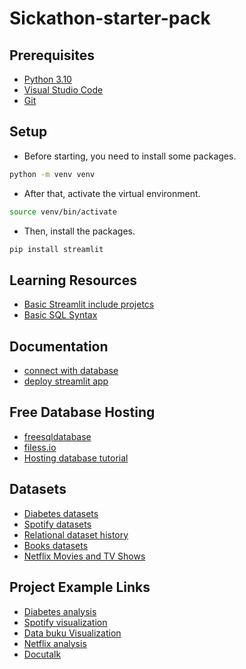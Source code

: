 ﻿# Sickathon-starter-pack 
## Prerequisites

- [Python 3.10](https://www.python.org/)
- [Visual Studio Code](https://code.visualstudio.com/)
- [Git](https://git-scm.com/)

## Setup
- Before starting, you need to install some packages.
```bash
python -m venv venv
```
- After that, activate the virtual environment.
```bash
source venv/bin/activate
```
- Then, install the packages.
```bash
pip install streamlit
```
## Learning Resources
- [Basic Streamlit include projetcs](https://www.youtube.com/watch?v=ZZ4B0QUHuNc&list=PLtqF5YXg7GLmCvTswG32NqQypOuYkPRUE)
- [Basic SQL Syntax](https://www.w3schools.com/sql/) 

## Documentation 
- [connect with database](https://docs.streamlit.io/library/advanced-features/connecting-to-data)
- [deploy streamlit app](https://docs.streamlit.io/streamlit-community-cloud/deploy-your-app)

## Free Database Hosting
- [freesqldatabase](https://www.freesqldatabase.com/)
- [filess.io](https://filess.io/)
- [Hosting database tutorial](https://www.youtube.com/watch?v=TMGHOW8Hzvw&t=438s)

## Datasets
- [Diabetes datasets](https://www.kaggle.com/datasets/akshaydattatraykhare/diabetes-dataset)
- [Spotify datasets](https://www.kaggle.com/code/aeryan/spotify-music-analysis/input)
- [Relational dataset history](https://relational.fit.cvut.cz/)
- [Books datasets](https://drive.google.com/drive/folders/1qrC-pfRvFVV1eZmMLh_s9-3U26lFGuli?usp=sharing)
- [Netflix Movies and TV Shows](https://www.kaggle.com/datasets/shivamb/netflix-shows)

## Project Example Links
- [Diabetes analysis](https://d6dyglq36edhufnb5tgclf.streamlit.app/)
- [Spotify visualization](https://app-datavisualization-6z8fscwydnjigkf4kadxzn.streamlit.app/Database_preparation)
- [Data buku Visualization](https://bukudatasets.streamlit.app/)
- [Netflix analysis](https://neflix-analysis-sickathon.streamlit.app/)
- [Docutalk](https://docutalk.streamlit.app/)


